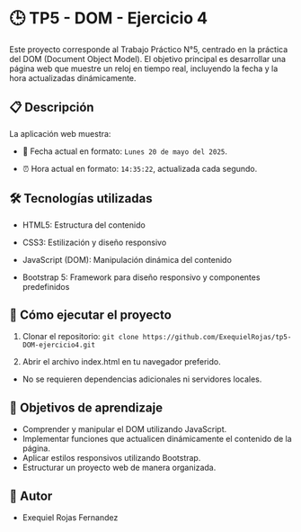 # 🕒 TP5 - DOM - Ejercicio 4

Este proyecto corresponde al Trabajo Práctico N°5, centrado en la práctica del DOM (Document Object Model). El objetivo principal es desarrollar una página web que muestre un reloj en tiempo real, incluyendo la fecha y la hora actualizadas dinámicamente.

## 📋 Descripción

La aplicación web muestra:

- 📅 Fecha actual en formato: `Lunes 20 de mayo del 2025`.

- ⏰ Hora actual en formato: `14:35:22`, actualizada cada segundo.

## 🛠️ Tecnologías utilizadas

- HTML5: Estructura del contenido

- CSS3: Estilización y diseño responsivo

- JavaScript (DOM): Manipulación dinámica del contenido

- Bootstrap 5: Framework para diseño responsivo y componentes predefinidos

## 🚀 Cómo ejecutar el proyecto

1. Clonar el repositorio:
`git clone https://github.com/ExequielRojas/tp5-DOM-ejercicio4.git`

1. Abrir el archivo index.html en tu navegador preferido.
- No se requieren dependencias adicionales ni servidores locales.

## 🎯 Objetivos de aprendizaje

- Comprender y manipular el DOM utilizando JavaScript.
- Implementar funciones que actualicen dinámicamente el contenido de la página.
- Aplicar estilos responsivos utilizando Bootstrap.
- Estructurar un proyecto web de manera organizada.

## 📌 Autor

- Exequiel Rojas Fernandez